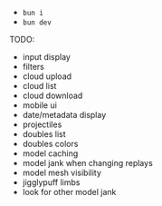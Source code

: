 - `bun i`
- `bun dev`

TODO:

- input display
- filters
- cloud upload
- cloud list
- cloud download
- mobile ui
- date/metadata display
- projectiles
- doubles list
- doubles colors
- model caching
- model jank when changing replays
- model mesh visibility
- jigglypuff limbs
- look for other model jank
